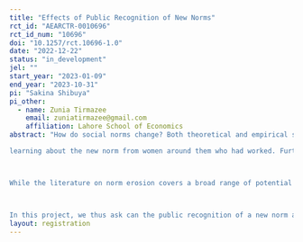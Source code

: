 ```yaml
---
title: "Effects of Public Recognition of New Norms"
rct_id: "AEARCTR-0010696"
rct_id_num: "10696"
doi: "10.1257/rct.10696-1.0"
date: "2022-12-22"
status: "in_development"
jel: ""
start_year: "2023-01-09"
end_year: "2023-10-31"
pi: "Sakina Shibuya"
pi_other:
  - name: Zunia Tirmazee
    email: zuniatirmazee@gmail.com
    affiliation: Lahore School of Economics
abstract: "How do social norms change? Both theoretical and empirical studies have tackled this question. On the theoretical front, studies have found that group reputation (Tirole, 1996), leadership (Acemoglu and Jackson, 2014), and social tipping (Schelling, 1978) affect the persistence of norms and can facilitate such change. On the empirical front, while Alesina et al. (2011), Alesina et al. (2013), and Fernández and Fogli (2009) demonstrate the persistence and transmission of social norms around fertility and female labor force participation by examining second-generation migrants with diverse cultural backgrounds living in the United States, Olivetti et al. (2020); Fogli and Veldkamp (2011); Fernández (2013); Fernández et al. (2004) show the new norm of women’s employment in the U.S. has been promoted by people
learning about the new norm from women around them who had worked. Furthermore, recent experimental studies illustrate that a norm can be changed rather quickly by the endorsement of a new norm by a public figure Bursztyn et al. (2020a) and by informing people of their peers’ true beliefs about existing norms Bursztyn et al. (2020b).

While the literature on norm erosion covers a broad range of potential mechanisms of norm changes and is diverse in research methodologies, it currently lacks empirical evidence on the effects of the endorsement of new norms by authority figures on beliefs about norms and actual behaviors, especially among employers. This is an important addition to the literature, especially in a context where women’s employment is seen as a norm violation. Identifying an intervention that can change a set of norms that prevents women from participating in the formal labor market has a potentially important policy implication.

In this project, we thus ask can the public recognition of a new norm about female hiring by industry leaders change employers’ beliefs in the gender-restricting norms and their actual hiring of women?"
layout: registration
---
```


